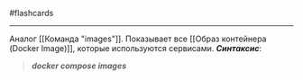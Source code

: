 #flashcards 
***
Аналог [[Команда "images"]]. Показывает все [[Образ контейнера (Docker Image)]], которые используются сервисами.
***Синтаксис***:
>***docker compose images***